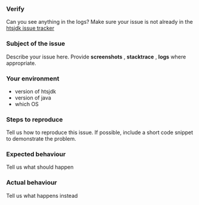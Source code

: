 ### Verify
Can you see anything in the logs? 
Make sure your issue is not already in the [htsjdk issue tracker](https://github.com/samtools/htsjdk/issues?q=)

### Subject of the issue
Describe your issue here.
Provide **screenshots** , **stacktrace** , **logs** where appropriate.

### Your environment
* version of htsjdk
* version of java
* which OS

### Steps to reproduce
Tell us how to reproduce this issue. If possible, include a short code snippet to demonstrate the problem.

### Expected behaviour
Tell us what should happen

### Actual behaviour
Tell us what happens instead
